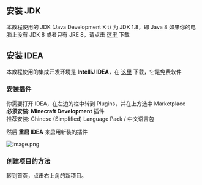 ## 安装 JDK

本教程使用的 JDK (Java Development Kit) 为 JDK 1.8，即 Java 8
如果你的电脑上没有 JDK 8 或者只有 JRE 8，请点击 [这里](https://adoptium.net/zh-CN/temurin/releases/?version=8) 下载

## 安装 IDEA

本教程使用的集成开发环境是 __IntelliJ IDEA__，在 [这里](https://www.jetbrains.com/zh-cn/idea/download/download-thanks.html?platform=windows&code=IIC) 下载，它是免费软件  

### 安装插件

你需要打开 IDEA，在左边的栏中转到 Plugins，并在上方选中 Marketplace  
__必须安装__: __Minecraft Development__ 插件  
推荐安装: Chinese (Simplified) Language Pack / 中文语言包  

然后 __重启 IDEA__ 来启用新装的插件

![image.png](https://s2.loli.net/2023/08/13/d8mTeKSNvG2nyVt.png)  

### 创建项目的方法

转到首页，点击右上角的新项目。



